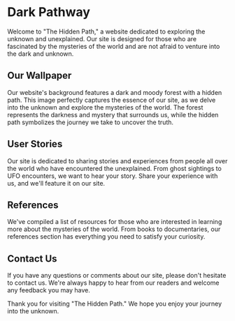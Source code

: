 <!--font:Poppins-->

# Dark Pathway

Welcome to "The Hidden Path," a website dedicated to exploring the unknown and unexplained. Our site is designed for those who are fascinated by the mysteries of the world and are not afraid to venture into the dark and unknown.

## Our Wallpaper

Our website's background features a dark and moody forest with a hidden path. This image perfectly captures the essence of our site, as we delve into the unknown and explore the mysteries of the world. The forest represents the darkness and mystery that surrounds us, while the hidden path symbolizes the journey we take to uncover the truth.

## User Stories

Our site is dedicated to sharing stories and experiences from people all over the world who have encountered the unexplained. From ghost sightings to UFO encounters, we want to hear your story. Share your experience with us, and we'll feature it on our site.

## References

We've compiled a list of resources for those who are interested in learning more about the mysteries of the world. From books to documentaries, our references section has everything you need to satisfy your curiosity.

## Contact Us

If you have any questions or comments about our site, please don't hesitate to contact us. We're always happy to hear from our readers and welcome any feedback you may have.

Thank you for visiting "The Hidden Path." We hope you enjoy your journey into the unknown.

<!--

Write me content for website with wallpaper which alt text is:

"A dark and moody forest with a hidden path for a horror or mystery website"

The name/title of the page should not be 1:1 copy of the alt text but rather a real content of the website which is using this wallpaper.

- Use markdown format
- Start with heading
- Heading should be short and concise
- The content should look like a real website
- The website should not be about the wallpaper, wallpaper is just a related background
- Heading should be contain work "wallpaper" or "background"
- Include real sections like references, contact, user stories, etc. use things relevant to the page purpose.
- Feel free to use structure like headings, bullets, numbering, blockquotes, paragraphs, horizontal lines, etc.
- You can use formatting like bold or _italic_
- You can include UTF-8 emojis
- Links should be only #hash anchors (and you can refer to the document itself)
- Do not include images


---


# The Hidden Path: A Dark and Mysterious Journey

Welcome to "The Hidden Path," a website dedicated to exploring the unknown and unexplained. Our site is designed for those who are fascinated by the mysteries of the world and are not afraid to venture into the dark and unknown.

## Our Wallpaper

Our website's background features a dark and moody forest with a hidden path. This image perfectly captures the essence of our site, as we delve into the unknown and explore the mysteries of the world. The forest represents the darkness and mystery that surrounds us, while the hidden path symbolizes the journey we take to uncover the truth.

## User Stories

Our site is dedicated to sharing stories and experiences from people all over the world who have encountered the unexplained. From ghost sightings to UFO encounters, we want to hear your story. Share your experience with us, and we'll feature it on our site.

## References

We've compiled a list of resources for those who are interested in learning more about the mysteries of the world. From books to documentaries, our references section has everything you need to satisfy your curiosity.

## Contact Us

If you have any questions or comments about our site, please don't hesitate to contact us. We're always happy to hear from our readers and welcome any feedback you may have.

Thank you for visiting "The Hidden Path." We hope you enjoy your journey into the unknown.


---


Write me a Google font which is best fitting for the website.

Pick from the list:
- Open Sans
- Montserrat
- Raleway
- Cormorant Garamond
- Dancing Script
- Futura
- IBM Plex Sans
- Barlow Condensed
- Orbitron
- Poppins
- Cabin
- Barlow Condensed
- Alegreya
- Great Vibes
- Inter
- Lobster
- Cinzel
- Roboto
- Exo 2
- Lato
- Playfair Display
- Cinzel Decorative


Write just the font name nothing else.


---


Poppins

-->
